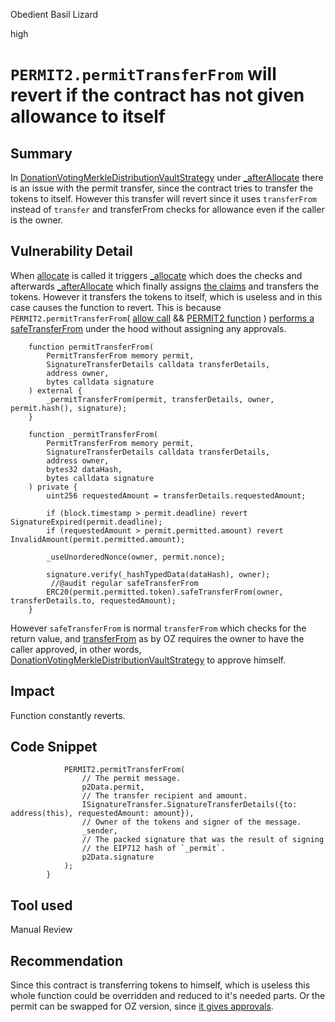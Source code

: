 Obedient Basil Lizard

high

# `PERMIT2.permitTransferFrom` will revert if the contract has not given allowance to itself
## Summary
In [DonationVotingMerkleDistributionVaultStrategy](https://github.com/sherlock-audit/2023-09-Gitcoin/blob/main/allo-v2/contracts/strategies/donation-voting-merkle-distribution-vault/DonationVotingMerkleDistributionVaultStrategy.sol) under [_afterAllocate](https://github.com/sherlock-audit/2023-09-Gitcoin/blob/main/allo-v2/contracts/strategies/donation-voting-merkle-distribution-vault/DonationVotingMerkleDistributionVaultStrategy.sol#L107-L136) there is an issue with the permit transfer, since the contract tries to transfer the tokens to itself. However this transfer will revert since it uses `transferFrom` instead of `transfer` and transferFrom checks for allowance even if the caller is the owner.

## Vulnerability Detail
When [allocate]() is called it triggers [_allocate]() which does the checks and afterwards [_afterAllocate](https://github.com/sherlock-audit/2023-09-Gitcoin/blob/main/allo-v2/contracts/strategies/donation-voting-merkle-distribution-vault/DonationVotingMerkleDistributionVaultStrategy.sol#L107-L136) which finally assigns [the claims](https://github.com/sherlock-audit/2023-09-Gitcoin/blob/main/allo-v2/contracts/strategies/donation-voting-merkle-distribution-vault/DonationVotingMerkleDistributionVaultStrategy.sol#L135C9-L135C46) and transfers the tokens. However it transfers the tokens to itself, which is useless and in this case causes the function to revert. This is because `PERMIT2.permitTransferFrom`( [allow call](https://github.com/sherlock-audit/2023-09-Gitcoin/blob/main/allo-v2/contracts/strategies/donation-voting-merkle-distribution-vault/DonationVotingMerkleDistributionVaultStrategy.sol#L121-L132) && [PERMIT2 function](https://github.com/Uniswap/permit2/blob/576f549a7351814f112edcc42f3f8472d1712673/src/SignatureTransfer.sol#L22-L29) ) [performs a safeTransferFrom](https://github.com/Uniswap/permit2/blob/576f549a7351814f112edcc42f3f8472d1712673/src/SignatureTransfer.sol#L67) under the hood without assigning any approvals. 
```solidity
    function permitTransferFrom(
        PermitTransferFrom memory permit,
        SignatureTransferDetails calldata transferDetails,
        address owner,
        bytes calldata signature
    ) external {
        _permitTransferFrom(permit, transferDetails, owner, permit.hash(), signature);
    }

    function _permitTransferFrom(
        PermitTransferFrom memory permit,
        SignatureTransferDetails calldata transferDetails,
        address owner,
        bytes32 dataHash,
        bytes calldata signature
    ) private {
        uint256 requestedAmount = transferDetails.requestedAmount;

        if (block.timestamp > permit.deadline) revert SignatureExpired(permit.deadline);
        if (requestedAmount > permit.permitted.amount) revert InvalidAmount(permit.permitted.amount);

        _useUnorderedNonce(owner, permit.nonce);

        signature.verify(_hashTypedData(dataHash), owner);
         //@audit regular safeTransferFrom
        ERC20(permit.permitted.token).safeTransferFrom(owner, transferDetails.to, requestedAmount);
    }
```
However `safeTransferFrom` is normal `transferFrom` which checks for the return value, and [transferFrom](https://github.com/OpenZeppelin/openzeppelin-contracts/blob/master/contracts/token/ERC20/ERC20.sol#L154-L159) as by OZ requires the owner to have the caller approved, in other words, [DonationVotingMerkleDistributionVaultStrategy](https://github.com/sherlock-audit/2023-09-Gitcoin/blob/main/allo-v2/contracts/strategies/donation-voting-merkle-distribution-vault/DonationVotingMerkleDistributionVaultStrategy.sol) to approve himself.

## Impact
Function constantly reverts.

## Code Snippet
```solidity
            PERMIT2.permitTransferFrom(
                // The permit message.
                p2Data.permit,
                // The transfer recipient and amount.
                ISignatureTransfer.SignatureTransferDetails({to: address(this), requestedAmount: amount}),
                // Owner of the tokens and signer of the message.
                _sender,
                // The packed signature that was the result of signing
                // the EIP712 hash of `_permit`.
                p2Data.signature
            );
        }
```

## Tool used

Manual Review

## Recommendation
Since this contract is transferring tokens to himself, which is useless this whole function could be overridden and reduced to it's needed parts. Or the permit can be swapped for OZ version, since [it gives approvals](https://github.com/OpenZeppelin/openzeppelin-contracts/blob/master/contracts/token/ERC20/extensions/ERC20Permit.sol#L66).
